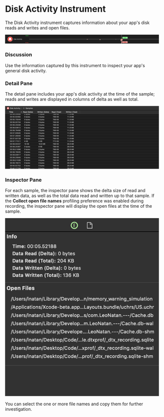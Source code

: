 # Disk Activity Instrument

The Disk Activity instrument captures information about your app's disk reads and writes and open files.

![Disk Activity](Resources/Instrument_DiskActivity.png "Disk Activity")

### Discussion

Use the information captured by this instrument to inspect your app's general disk activity.

### Detail Pane

The detail pane includes your app's disk activity at the time of the sample; reads and writes are displayed in columns of delta as well as total.

![Disk Activity Detail Pane](Resources/Instrument_DiskActivity_DetailPane.png "Disk Activity Detail Pane")



### Inspector Pane

For each sample, the inspector pane shows the delta size of read and written data, as well as the total data read and written up to that sample. If the **Collect open file names** profiling preference was enabled during recording, the inspector pane will display the open files at the time of the sample.

![Disk Acitivy Inspector Pane](Resources/Instrument_DiskActivity_InspectorPane.png "Disk Acitivy Inspector Pane")

You can select the one or more file names and copy them for further investigation.